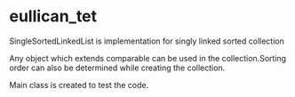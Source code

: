 # eullican_tet

SingleSortedLinkedList is implementation for singly linked sorted collection

Any object which extends comparable can be used  in the collection.Sorting order can also be determined while creating the collection.

Main class is created to test the code.
